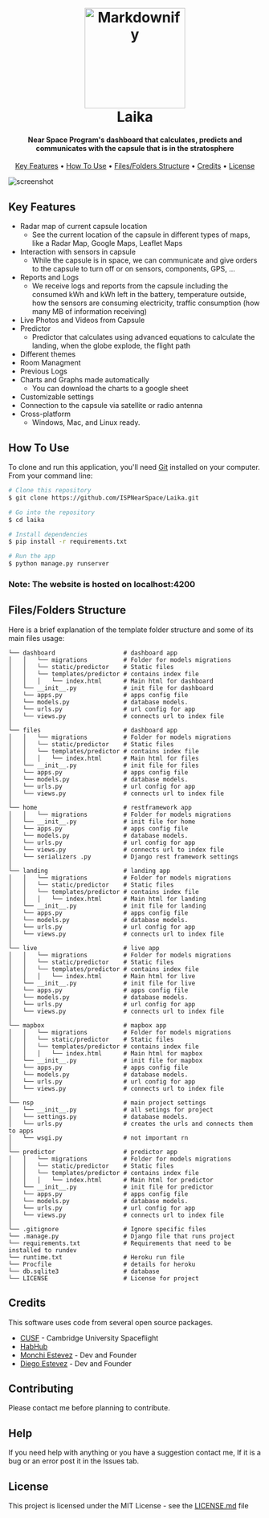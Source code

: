 
<h1 align="center">
  <br>
  <a href="https://www.instagram.com/ispnsp/?hl=en"><img src="https://i.imgur.com/fizxyvk.jpg" alt="Markdownify" width="200"></a>
  <br>
  Laika
  <br>
</h1>

  <h4 align="center">Near Space Program's dashboard that calculates, predicts and communicates with the capsule that is in the stratosphere</h4>


<p align="center">
  <a href="#key-features">Key Features</a> •
  <a href="#how-to-use">How To Use</a> •
  <a href="#Files/Folders Structure">Files/Folders Structure</a> •
  <a href="#credits">Credits</a> •
  <a href="#license">License</a>
</p>

![screenshot](https://i.gyazo.com/0eed55ae3b1295c4afe604efcf439038.jpg)

## Key Features

* Radar map of current capsule location
  - See the current location of the capsule in different types of maps, like a Radar Map, Google Maps, Leaflet Maps
* Interaction with sensors in capsule
  - While the capsule is in space, we can communicate and give orders to the capsule to turn off or on sensors, components, GPS, ...
* Reports and Logs
  - We receive logs and reports from the capsule including the consumed kWh and kWh left in the battery, temperature outside, how the sensors are consuming electricity, traffic consumption (how many MB of information receiving)
* Live Photos and Videos from Capsule
* Predictor
  - Predictor that calculates using advanced equations to calculate the landing, when the globe explode, the flight path
* Different themes
* Room Managment
* Previous Logs
* Charts and Graphs made automatically
  - You can download the charts to a google sheet
* Customizable settings
* Connection to the capsule via satellite or radio antenna
* Cross-platform
  - Windows, Mac, and Linux ready.

## How To Use

To clone and run this application, you'll need [Git](https://git-scm.com) installed on your computer. From your command line:

```bash
# Clone this repository
$ git clone https://github.com/ISPNearSpace/Laika.git

# Go into the repository
$ cd laika

# Install dependencies
$ pip install -r requirements.txt

# Run the app
$ python manage.py runserver
```

### Note: The website is hosted on localhost:4200

## Files/Folders Structure
Here is a brief explanation of the template folder structure and some of its main files usage:

```
└── dashboard                   # dashboard app
│   │   └── migrations          # Folder for models migrations
│   │   └── static/predictor    # Static files
│   │   └── templates/predictor # contains index file
│   │   │   └── index.html      # Main html for dashboard
│   └── __init__.py             # init file for dashboard
│   └── apps.py                 # apps config file
│   └── models.py               # database models.
│   └── urls.py                 # url config for app
│   └── views.py                # connects url to index file
│
└── files                       # dashboard app
│   │   └── migrations          # Folder for models migrations
│   │   └── static/predictor    # Static files
│   │   └── templates/predictor # contains index file
│   │   │   └── index.html      # Main html for files
│   └── __init__.py             # init file for files
│   └── apps.py                 # apps config file
│   └── models.py               # database models.
│   └── urls.py                 # url config for app
│   └── views.py                # connects url to index file
│
└── home                        # restframework app
│   │   └── migrations          # Folder for models migrations
│   └── __init__.py             # init file for home
│   └── apps.py                 # apps config file
│   └── models.py               # database models.
│   └── urls.py                 # url config for app
│   └── views.py                # connects url to index file
│   └── serializers .py         # Django rest framework settings
│
└── landing                     # landing app
│   │   └── migrations          # Folder for models migrations
│   │   └── static/predictor    # Static files
│   │   └── templates/predictor # contains index file
│   │   │   └── index.html      # Main html for landing
│   └── __init__.py             # init file for landing
│   └── apps.py                 # apps config file
│   └── models.py               # database models.
│   └── urls.py                 # url config for app
│   └── views.py                # connects url to index file
│
└── live                        # live app
│   │   └── migrations          # Folder for models migrations
│   │   └── static/predictor    # Static files
│   │   └── templates/predictor # contains index file
│   │   │   └── index.html      # Main html for live
│   └── __init__.py             # init file for live
│   └── apps.py                 # apps config file
│   └── models.py               # database models.
│   └── urls.py                 # url config for app
│   └── views.py                # connects url to index file
│
└── mapbox                      # mapbox app
│   │   └── migrations          # Folder for models migrations
│   │   └── static/predictor    # Static files
│   │   └── templates/predictor # contains index file
│   │   │   └── index.html      # Main html for mapbox
│   └── __init__.py             # init file for mapbox
│   └── apps.py                 # apps config file
│   └── models.py               # database models.
│   └── urls.py                 # url config for app
│   └── views.py                # connects url to index file
│
└── nsp                         # main project settings
│   └── __init__.py             # all setings for project
│   └── settings.py             # database models.
│   └── urls.py                 # creates the urls and connects them to apps
│   └── wsgi.py                 # not important rn
│
└── predictor                   # predictor app
│   │   └── migrations          # Folder for models migrations
│   │   └── static/predictor    # Static files
│   │   └── templates/predictor # contains index file
│   │   │   └── index.html      # Main html for predictor
│   └── __init__.py             # init file for predictor
│   └── apps.py                 # apps config file
│   └── models.py               # database models.
│   └── urls.py                 # url config for app
│   └── views.py                # connects url to index file
│
└── .gitignore                  # Ignore specific files
└── .manage.py                  # Django file that runs project
└── requirements.txt            # Requirements that need to be installed to rundev
└── runtime.txt                 # Heroku run file
└── Procfile                    # details for heroku
└── db.sqlite3                  # database
└── LICENSE                     # License for project
```

## Credits

This software uses code from several open source packages.
- [CUSF](http://www.cusf.co.uk/) - Cambridge University Spaceflight
- [HabHub](http://habhub.org/)
- [Monchi Estevez](https://github.com/monchiestevez) - Dev and Founder
- [Diego Estevez](https://github.com/diegoestevez) - Dev and Founder

## Contributing

Please contact me before planning to contribute.

## Help

If you need help with anything or you have a suggestion contact me, If it is a bug or an error post it in the Issues tab.

## License

This project is licensed under the MIT License - see the [LICENSE.md](https://github.com/ISPNearSpace/laika/LICENSE.md) file
